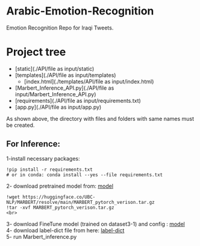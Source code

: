 # Arabic-Emotion-Recognition
Emotion Recognition Repo for Iraqi Tweets.


# Project tree

 * [static](./API/file as input/static)
 * [templates](./API/file as input/templates)
   * [index.html](./templates/API/file as input/index.html)
 * [Marbert_Inference_API.py](./API/file as input/Marbert_Inference_API.py)
 * [requirements](./API/file as input/requirements.txt)
 * [app.py](./API/file as input/app.py)

As shown above, the directory with files and folders with same names must be created.

## For Inference:

1-install necessary packages:
```
!pip install -r requirements.txt
# or in conda: conda install --yes --file requirements.txt
```
2- download pretrained model from: [model](https://huggingface.co/UBC-NLP/MARBERT/blob/main/MARBERT_pytorch_verison.tar.gz) </br>
```
!wget https://huggingface.co/UBC-NLP/MARBERT/resolve/main/MARBERT_pytorch_verison.tar.gz
!tar -xvf MARBERT_pytorch_verison.tar.gz
<br>
```
3- download FineTune model (trained on dataset3-1) and config : [model](https://huggingface.co/fvyounesi/Marbert_Iraqi_FineTuned) </br>
4- download label-dict file from here: [label-dict](https://huggingface.co/fvyounesi/Marbert_Iraqi_FineTuned) </br>
5- run Marbert_inference.py
